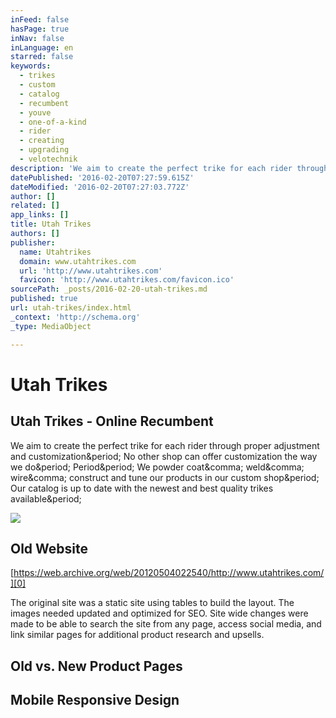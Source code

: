 ```yaml
---
inFeed: false
hasPage: true
inNav: false
inLanguage: en
starred: false
keywords:
  - trikes
  - custom
  - catalog
  - recumbent
  - youve
  - one-of-a-kind
  - rider
  - creating
  - upgrading
  - velotechnik
description: 'We aim to create the perfect trike for each rider through proper adjustment and customization. No other shop can offer customization the way we do. Period. We powder coat, weld, wire, construct and tune our products in our custom shop. Our catalog is up to date with the newest and best quality trikes available.'
datePublished: '2016-02-20T07:27:59.615Z'
dateModified: '2016-02-20T07:27:03.772Z'
author: []
related: []
app_links: []
title: Utah Trikes
authors: []
publisher:
  name: Utahtrikes
  domain: www.utahtrikes.com
  url: 'http://www.utahtrikes.com'
  favicon: 'http://www.utahtrikes.com/favicon.ico'
sourcePath: _posts/2016-02-20-utah-trikes.md
published: true
url: utah-trikes/index.html
_context: 'http://schema.org'
_type: MediaObject

---
```

# Utah Trikes

<article style=""><h1>Utah Trikes - Online Recumbent</h1><p>We aim to create the perfect trike for each rider through proper adjustment and customization&amp;period; No other shop can offer customization the way we do&amp;period; Period&amp;period; We powder coat&amp;comma; weld&amp;comma; wire&amp;comma; construct and tune our products in our custom shop&amp;period; Our catalog is up to date with the newest and best quality trikes available&amp;period;</p><img src="http://www.utahtrikes.com/uploads/utrecenttrikes/4723531_Catrike559FoldingRecumbentTrike/pic1/IMG_20160218_113826.jpg" /></article>

## Old Website

[https://web.archive.org/web/20120504022540/http://www.utahtrikes.com/][0]

The original site was a static site using tables to build the layout.  The images needed updated and optimized for SEO.  Site wide changes were made to be able to search the site from any page, access social media, and link similar pages for additional product research and upsells.

## Old vs. New Product Pages

## Mobile Responsive Design

[0]: https://web.archive.org/web/20120504022540/http://www.utahtrikes.com/